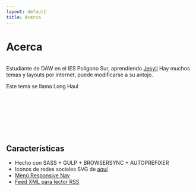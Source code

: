 ```yaml
---
layout: default
title: Acerca
---
```


<div class="post">
	<h1 class="pageTitle">Acerca</h1>
	<img src="{{ '/assets/img/avatar.png' | prepend: site.baseurl }}" alt=""><p class="intro">Estudiante de DAW en el IES Polígono Sur, aprendiendo <a href="http://jekyllrb.com">Jekyll</a> Hay muchos temas y layouts por internet, puede modificarse a su antojo.</p>
	<p>Este tema se llama Long Haul</p>
	<br/>
	<br/>
	<br/>
	<br/>
	<br/>
	<br/>
	<h2>Características</h2>
	<ul>
		<li>Hecho con SASS + GULP + BROWSERSYNC + AUTOPREFIXER</li>
  		<li>Iconos de redes sociales SVG de <a href="http://customizr.net/icons/">aquí</a></li>
  		<li><a href="http://responsive-nav.com/">Menú Responsive Nav</a></li>
  		<li><a href="https://github.com/snaptortoise/jekyll-rss-feeds">Feed XML para lector RSS</a></li>
  	</ul>
</div>
